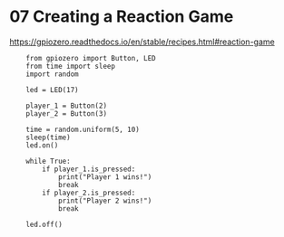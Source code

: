 # 07 Creating a Reaction Game

https://gpiozero.readthedocs.io/en/stable/recipes.html#reaction-game

        from gpiozero import Button, LED
        from time import sleep
        import random

        led = LED(17)

        player_1 = Button(2)
        player_2 = Button(3)

        time = random.uniform(5, 10)
        sleep(time)
        led.on()

        while True:
            if player_1.is_pressed:
                print("Player 1 wins!")
                break
            if player_2.is_pressed:
                print("Player 2 wins!")
                break

        led.off()
